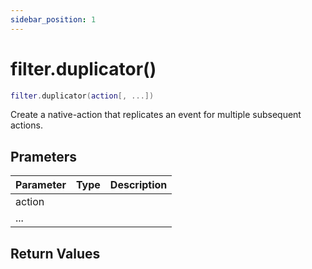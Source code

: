 ```yaml
---
sidebar_position: 1
---
```


# filter.duplicator()
```lua
filter.duplicator(action[, ...])
```
Create a native-action that replicates an event for multiple subsequent actions.


## Prameters
|Parameter|Type|Description|
|-|-|-|
|action|||
|...|||


## Return Values

